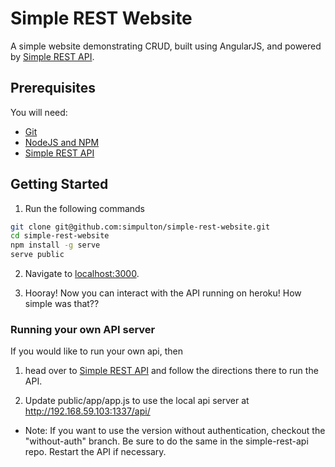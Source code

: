 # Simple REST Website 
A simple website demonstrating CRUD, built using AngularJS, and powered by [Simple REST API](https://github.com/simpulton/simple-rest-api).

## Prerequisites
You will need:
* [Git](http://git-scm.com/)
* [NodeJS and NPM](https://gist.github.com/isaacs/579814)
* [Simple REST API](https://github.com/simpulton/simple-rest-api)

## Getting Started
1. Run the following commands

  ```bash
  git clone git@github.com:simpulton/simple-rest-website.git
  cd simple-rest-website
  npm install -g serve
  serve public
  ```

2. Navigate to [localhost:3000](http://localhost:3000).

3. Hooray! Now you can interact with the API running on heroku! How simple was that??

### Running your own API server

If you would like to run your own api, then 
1. head over to [Simple REST API](https://github.com/simpulton/simple-rest-api) and follow the directions there to run the API.

2. Update public/app/app.js to use the local api server at http://192.168.59.103:1337/api/

* Note: If you want to use the version without authentication, checkout the "without-auth" branch. Be sure to do the same in the simple-rest-api repo. Restart the API if necessary.


